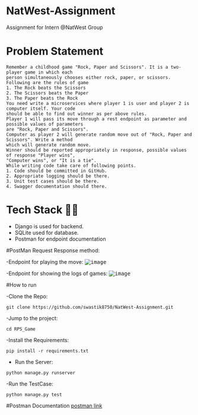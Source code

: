 # NatWest-Assignment
Assignment for Intern @NatWest Group

# Problem Statement

```
Remember a childhood game "Rock, Paper and Scissors". It is a two-player game in which each
person simultaneously chooses either rock, paper, or scissors.
Following are the rules of game
1. The Rock beats the Scissors
2. The Scissors beats the Paper
3. The Paper beats the Rock
You need write a microservices where player 1 is user and player 2 is computer itself. Your code
should be able to find out winner as per above rules.
Player 1 will pass its move through a rest endpoint as parameter and possible values of parameters
are "Rock, Paper and Scissors".
Computer as player 2 will generate random move out of "Rock, Paper and Scissors". Write a method
which will generate random move.
Winner should be reported appropriately in response, possible values of response "Player wins",
"Computer wins", or "It is a tie".
While writing code take care of following points.
1. Code should be committed in GitHub.
2. Appropriate logging should be there.
3. Unit test cases should be there.
4. Swagger documentation should there. 
```


# Tech Stack 🧑‍💻
- Django is used for backend.
- SQLite used for database.
- Postman for endpoint documentation


#PostMan Request Response method:

-Endpoint for playing the move:
<kbd>![image](https://user-images.githubusercontent.com/78960121/208525703-0e6faa57-95d4-4a22-984f-ea2ea77040b8.png)</kbd>

-Endpoint for showing the logs of games:
<kbd>![image](https://user-images.githubusercontent.com/78960121/208525909-e8d68c60-e60a-4b04-ae63-58888e4f622d.png)</kbd>


 #How to run
 
 -Clone the Repo:
 ```
 git clone https://github.com/swastik8750/NatWest-Assignment.git
 ```
 -Jump to the project:
 ```
 cd RPS_Game
 ```
 -Install the Requirements:
 ```
 pip install -r requirements.txt
 ```
 - Run the Server:
 ```
 python manage.py runserver
 ```
 -Run the TestCase:
  ```
 python manage.py test
 ```
 
 #Postman Documentation
[postman link](https://elements.getpostman.com/redirect?entityId=21892039-088c025a-c6f6-44bd-ad51-22ea61037009&entityType=collection)
